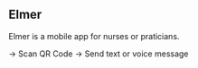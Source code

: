 Elmer
-----

Elmer is a mobile app for nurses or praticians.

-> Scan QR Code
-> Send text or voice message
